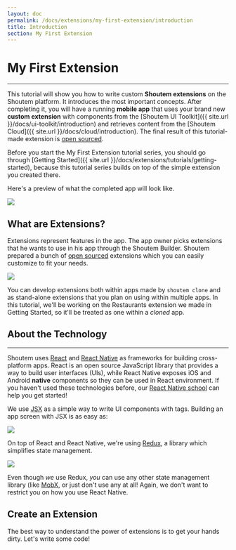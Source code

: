 ```yaml
---
layout: doc
permalink: /docs/extensions/my-first-extension/introduction
title: Introduction
section: My First Extension
---
```


# My First Extension
<hr />

This tutorial will show you how to write custom **Shoutem extensions** on the Shoutem platform. It introduces the most important concepts. After completing it, you will have a running **mobile app** that uses your brand new **custom extension** with components from the [Shoutem UI Toolkit]({{ site.url }}/docs/ui-toolkit/introduction) and retrieves content from the [Shoutem Cloud]({{ site.url }}/docs/cloud/introduction). The final result of this tutorial-made extension is [open sourced](https://github.com/shoutem/extension-examples/tree/master/restaurants-getting-started).

Before you start the My First Extension tutorial series, you should go through [Getting Started]({{ site.url }}/docs/extensions/tutorials/getting-started), because this tutorial series builds on top of the simple extension you created there.

Here's a preview of what the completed app will look like.

<p class="image">
<img src='{{ site.url }}/img/my-first-extension/extension-preview.jpg'/>
</p>

## What are Extensions?

Extensions represent features in the app. The app owner picks extensions that he wants to use in his app through the Shoutem Builder. Shoutem prepared a bunch of [open sourced](https://github.com/shoutem/extensions) extensions which you can easily customize to fit your needs.

<p class="image">
<img src='{{ site.url }}/img/my-first-extension/shoutem-extensions.png'/>
</p>

You can develop extensions both within apps made by `shoutem clone` and as stand-alone extensions that you plan on using within multiple apps. In this tutorial, we'll be working on the Restaurants extension we made in Getting Started, so it'll be treated as one within a _cloned_ app.

## About the Technology

<hr />

Shoutem uses [React](https://facebook.github.io/react/) and [React Native](https://facebook.github.io/react-native/) as frameworks for building cross-platform apps. React is an open source JavaScript library that provides a way to build user interfaces (UIs), while React Native exposes iOS and Android **native** components so they can be used in React environment. If you haven't used these technologies before, our [React Native school](http://school.shoutem.com/) can help you get started!

We use [JSX](https://facebook.github.io/react/docs/introducing-jsx.html) as a simple way to write UI components with tags. Building an app screen with JSX is as easy as:

<p class="image">
<img src='{{ site.url }}/img/my-first-extension/jsx-component-example.png'/>
</p>

On top of React and React Native, we're using [Redux](http://redux.js.org/), a library which simplifies state management.

<p class="image">
<img src='{{ site.url }}/img/my-first-extension/redux.png'/>
</p>

Even though _we_ use Redux, _you_ can use any other state management library (like [MobX](https://github.com/mobxjs/mobx), or just don't use any at all! Again, we don't want to restrict you on how you use React Native.

## Create an Extension
The best way to understand the power of extensions is to get your hands dirty. Let's write some code!
